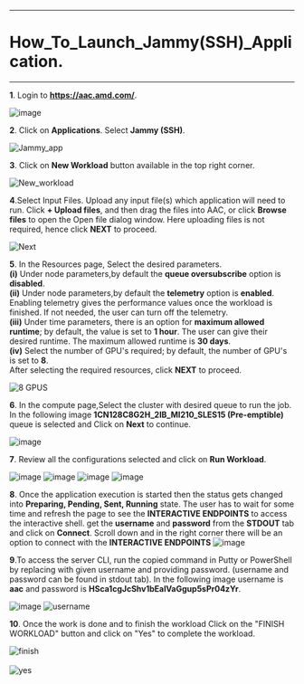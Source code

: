 ***

# How_To_Launch_Jammy(SSH)_Application.

***

 **1**. Login to **https://aac.amd.com/**.
    
   ![image](https://github.com/amddcgpuce/AMDAcceleratorCloudGuides/assets/137475062/d62dc96e-e37a-42b3-9b0e-72445014a621)

 **2**. Click on **Applications**. Select **Jammy (SSH)**.

   ![Jammy_app](https://github.com/gurumohan123/AMDAcceleratorCloudGuides/assets/137781570/81a8e243-ecc7-47de-abb0-0611398c77a3)

 **3**. Click on **New Workload** button available in the top right corner.

   ![New_workload](https://github.com/gurumohan123/AMDAcceleratorCloudGuides/assets/137781570/99cef9af-060a-43ab-a4fa-f3a56b6be130)


 **4**.Select Input Files. Upload any input file(s) which application will need to run. Click **+ Upload files**, and then drag the files into AAC, or click **Browse files** to open the Open file dialog window. Here uploading files is not required, hence click **NEXT** to proceed.

   ![Next](https://github.com/gurumohan123/AMDAcceleratorCloudGuides/assets/137781570/649cc131-bfd6-48ef-9e82-9f787ad1433d)

 **5**. In the Resources page, Select the desired parameters. <br>
 **(i)** Under node parameters,by default the **queue oversubscribe** option is **disabled**.<br>
**(ii)** Under node parameters,by default the **telemetry** option is **enabled**. Enabling telemetry gives the performance values once the workload is finished. If not needed, the user can turn off the telemetry. <br>
**(iii)** Under time parameters, there is an option for **maximum allowed runtime**; by default, the value is set to **1 hour**. The user can give their desired runtime. The maximum allowed runtime is **30 days**.<br>
**(iv)** Select the number of GPU's required; by default, the number of GPU's is set to **8**.<br>
After selecting the required resources, click **NEXT** to proceed.  

   ![8 GPUS](https://github.com/gurumohan123/AMDAcceleratorCloudGuides/assets/137781570/b48a0fb9-36c6-47d6-abfc-87a7bb4f55c9)

 **6**. In the compute page,Select the cluster with desired queue to run the job. In the following image **1CN128C8G2H_2IB_MI210_SLES15 (Pre-emptible)** queue is selected and Click on **Next** to continue.
  
   ![image](https://github.com/amddcgpuce/AMDAcceleratorCloudGuides/assets/137475004/ca15d5df-df2f-4c31-83e8-efba29305fdc)

 **7**. Review all the configurations selected and click on **Run Workload**.

![image](https://github.com/amddcgpuce/AMDAcceleratorCloudGuides/assets/137475004/ba037494-0b4e-413e-80d7-e25abf72a880)
![image](https://github.com/amddcgpuce/AMDAcceleratorCloudGuides/assets/137475004/d6fa92d5-2284-442b-883a-d666b72def80)
![image](https://github.com/amddcgpuce/AMDAcceleratorCloudGuides/assets/137475004/4115d8e4-a3cc-4f64-8ccf-e0c5b9a2c771)
![image](https://github.com/amddcgpuce/AMDAcceleratorCloudGuides/assets/137475004/8b8edfa9-38ed-4b80-ad04-45a05cc3f6ca)


 **8**. Once the application execution is started then the status gets changed into **Preparing, Pending, Sent, Running** state. The user has to wait for some time and refresh the page  to see the **INTERACTIVE ENDPOINTS** to access the interactive shell. get the **username** and **password** from the **STDOUT** tab and click on **Connect**.
 Scroll down and in the right corner there will be an option to connect with the **INTERACTIVE ENDPOINTS**
   ![image](https://github.com/amddcgpuce/AMDAcceleratorCloudGuides/assets/137475004/49cff85c-700b-499d-a90a-f98b180b76cf)

 **9**.To access the server CLI, run the copied command in Putty or PowerShell by replacing <USER> with given username and providing password. (username and password can be found in stdout tab). 
  In the following image username is **aac** and password is **HSca1cgJcShv1bEalVaGgup5sPr04zYr**.

   ![image](https://github.com/amddcgpuce/AMDAcceleratorCloudGuides/assets/137475004/2263059e-9d4b-4b42-bb32-0716c3151eb6)
   ![username](https://github.com/gurumohan123/AMDAcceleratorCloudGuides/assets/137781570/c9f2c01a-cd8c-4984-a4d9-f50dfec5b0f6)


 **10**. Once the work is done and to finish the workload Click on the "FINISH WORKLOAD" button and click on "Yes" to complete the workload.
   
   ![finish](https://github.com/gurumohan123/AMDAcceleratorCloudGuides/assets/137781570/5b70eb8d-553b-4742-965f-de40ce3ae7e8)
   <br/>
   <br/>
   ![yes](https://github.com/gurumohan123/AMDAcceleratorCloudGuides/assets/137781570/e309714c-63b4-4358-849e-54d9b65b7a16)



   

   







   
